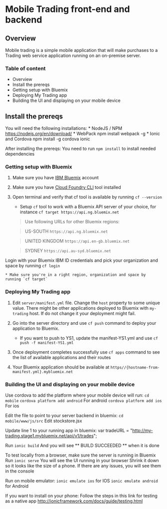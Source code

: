 # Mobile Trading front-end and backend

## Overview
Mobile trading is a simple mobile application that will make purchases to a Trading web service application
running on an on-premise server.

### Table of content
* Overview
* Install the prereqs
* Getting setup with Bluemix
* Deploying My Trading app
* Building the UI and displaying on your mobile device

## Install the prereqs
You will need the following installations:
	* NodeJS / NPM https://nodejs.org/en/download/
	* WebPack  npm install webpack -g
	* Ionic and Cordova npm install -g cordova ionic

After installing the prereqs:
You need to run ` npm install ` to install needed dependencies

### Getting setup with Bluemix

1. Make sure you have [IBM Bluemix](https://console.ng.bluemix.net/) account
2. Make sure you have [Cloud Foundry CLI](https://www.ng.bluemix.net/docs/cli/downloads.html) tool installed
3. Open terminal and 	verify that cf tool is available by running `cf --version`

	* Setup `cf` tool to work with a Bluemix API server of your choice, for instance `cf target https://api.ng.bluemix.net`

	> Use following URLs for other Bluemix regions:

	> US-SOUTH `https://api.ng.bluemix.net`

	> UNITED KINGDOM `https://api.en-gb.bluemix.net`

	> SYDNEY `https://api.au-syd.bluemix.net`

Login with your Bluemix IBM ID credentials and pick your organization and space by running `cf login`

 	* Make sure you're in a right region, organization and space by running `cf target`


### Deploying My Trading app

1. Edit `server/manifest.yml` file. Change the `host` property to some unique value. There might be other applications deployed to Bluemix with `my-trading` host. If do not change it your deployment might fail.


2. Go into the server directory and use `cf push` command to deploy your application to Bluemix.
	* If you want to push to YS1, update the manifest-YS1.yml and use `cf push -f manifest-YS1.yml`

3. Once deployment completes successfully use `cf apps` command to see the list of available applications and their routes

4. Your Bluemix application should be available at `https//{hostname-from-manifest.yml}.mybluemix.net`

### Building the UI and displaying on your mobile device

Use cordova to add the platform where your mobile device will run:
	`cd mobile`
	`cordova platform add android` For android
	`cordova platform add ios` For ios

Edit the file to point to your server backend in bluemix:
	`cd mobile/www/js/src`
	Edit stockstore.jsx

Update line 1 to your running app in bluemix:
	var tradeURL = "http://my-trading.stage1.mybluemix.net/api/v1/trades";

Run `ionic build`
And you will see ** BUILD SUCCEEDED ** when it is done

To test locally from a browser, make sure the server is running in Bluemix
	Run `ionic serve`
	You will see the UI running in your browser
	Shrink it down so it looks like the size of a phone.
	If there are any issues, you will see them in the console

Run on mobile emulator:
	`ionic emulate ios` for IOS
	`ionic emulate android`  for Android

If you want to install on your phone:
	Follow the steps in this link for testing as a native app
	http://ionicframework.com/docs/guide/testing.html
